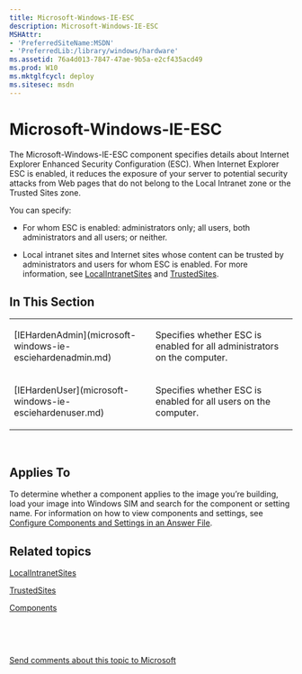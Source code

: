```yaml
---
title: Microsoft-Windows-IE-ESC
description: Microsoft-Windows-IE-ESC
MSHAttr:
- 'PreferredSiteName:MSDN'
- 'PreferredLib:/library/windows/hardware'
ms.assetid: 76a4d013-7847-47ae-9b5a-e2cf435acd49
ms.prod: W10
ms.mktglfcycl: deploy
ms.sitesec: msdn
---
```


# Microsoft-Windows-IE-ESC


The Microsoft-Windows-IE-ESC component specifies details about Internet Explorer Enhanced Security Configuration (ESC). When Internet Explorer ESC is enabled, it reduces the exposure of your server to potential security attacks from Web pages that do not belong to the Local Intranet zone or the Trusted Sites zone.

You can specify:

-   For whom ESC is enabled: administrators only; all users, both administrators and all users; or neither.

-   Local intranet sites and Internet sites whose content can be trusted by administrators and users for whom ESC is enabled. For more information, see [LocalIntranetSites](microsoft-windows-ie-internetexplorerlocalintranetsites.md) and [TrustedSites](microsoft-windows-ie-internetexplorertrustedsites.md).

## In This Section


<table>
<colgroup>
<col width="50%" />
<col width="50%" />
</colgroup>
<tbody>
<tr class="odd">
<td><p>[IEHardenAdmin](microsoft-windows-ie-esciehardenadmin.md)</p></td>
<td><p>Specifies whether ESC is enabled for all administrators on the computer.</p></td>
</tr>
<tr class="even">
<td><p>[IEHardenUser](microsoft-windows-ie-esciehardenuser.md)</p></td>
<td><p>Specifies whether ESC is enabled for all users on the computer.</p></td>
</tr>
</tbody>
</table>

 

## Applies To


To determine whether a component applies to the image you’re building, load your image into Windows SIM and search for the component or setting name. For information on how to view components and settings, see [Configure Components and Settings in an Answer File](https://msdn.microsoft.com/library/windows/hardware/dn915078).

## Related topics


[LocalIntranetSites](microsoft-windows-ie-internetexplorerlocalintranetsites.md)

[TrustedSites](microsoft-windows-ie-internetexplorertrustedsites.md)

[Components](components-b-unattend.md)

 

 

[Send comments about this topic to Microsoft](mailto:wsddocfb@microsoft.com?subject=Documentation%20feedback%20%5Bp_unattend\p_unattend%5D:%20Microsoft-Windows-IE-ESC%20%20RELEASE:%20%2810/3/2016%29&body=%0A%0APRIVACY%20STATEMENT%0A%0AWe%20use%20your%20feedback%20to%20improve%20the%20documentation.%20We%20don't%20use%20your%20email%20address%20for%20any%20other%20purpose,%20and%20we'll%20remove%20your%20email%20address%20from%20our%20system%20after%20the%20issue%20that%20you're%20reporting%20is%20fixed.%20While%20we're%20working%20to%20fix%20this%20issue,%20we%20might%20send%20you%20an%20email%20message%20to%20ask%20for%20more%20info.%20Later,%20we%20might%20also%20send%20you%20an%20email%20message%20to%20let%20you%20know%20that%20we've%20addressed%20your%20feedback.%0A%0AFor%20more%20info%20about%20Microsoft's%20privacy%20policy,%20see%20http://privacy.microsoft.com/default.aspx. "Send comments about this topic to Microsoft")





